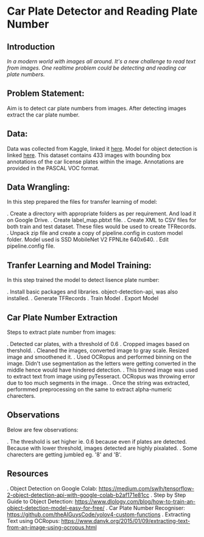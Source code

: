 # Car Plate Detector and Reading Plate Number

## Introduction
*In a modern world with images all around. It's a new challenge to read text from images. One realtime problem could be detecting and reading car plate numbers.*

## Problem Statement:
Aim is to detect car plate numbers from images. After detecting images extract the car plate number.

## Data: 
Data was collected from Kaggle, linked it [here](https://www.kaggle.com/andrewmvd/car-plate-detection).
Model for object detection is linked [here](https://github.com/tensorflow/models/blob/master/research/object_detection/g3doc/tf2_detection_zoo.md).
This dataset contains 433 images with bounding box annotations of the car license plates within the image.
Annotations are provided in the PASCAL VOC format.

## Data Wrangling:
In this step prepared the files for transfer learning of model:

. Create a directory with appropriate folders as per requirement. And load it on Google Drive.
. Create label_map.pbtxt file.
. Create XML to CSV files for both train and test dataset. These files would be used to create TFRecords.
. Unpack zip file and create a copy of pipeline.config in custom model folder. Model used is SSD MobileNet V2 FPNLite 640x640.
. Edit pipeline.config file.

## Tranfer Learning and Model Training:
In this step trained the model to detect lisence plate number:

. Install basic packages and libraries. object-detection-api, was also installed.
. Generate TFRecords
. Train Model
. Export Model 


## Car Plate Number Extraction
Steps to extract plate number from images:

. Detected car plates, with a threshold of 0.6
. Cropped images based on thershold.
. Cleaned the images, converted image to gray scale. Resized image and smoothened it.
. Used OCRopus and performed binning on the image. Didn't use segmentation as the letters were getting converted in the middle hence would have hindered detection.
. This binned image was used to extract text from image using pyTesseract. OCRopus was throwing error due to too much segments in the image.
. Once the string was extracted, performmed preprocessing on the same to extract alpha-numeric charecters.

## Observations
Below are few observations:

. The threshold is set higher ie. 0.6 because even if plates are detected. Because with lower threshold, images detected are highly pixalated.
. Some charecters are getting jumbled eg. '8' and 'B'.

## Resources
. Object Detection on Google Colab: https://medium.com/swlh/tensorflow-2-object-detection-api-with-google-colab-b2af171e81cc
. Step by Step Guide to Object Detection: https://www.dlology.com/blog/how-to-train-an-object-detection-model-easy-for-free/
. Car Plate Number Recogniser: https://github.com/theAIGuysCode/yolov4-custom-functions
. Extracting Text using OCRopus: https://www.danvk.org/2015/01/09/extracting-text-from-an-image-using-ocropus.html
